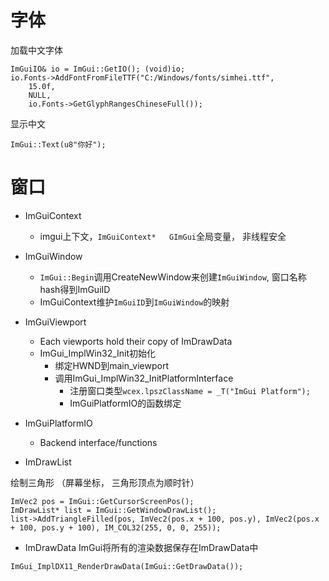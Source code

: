 
# 字体

加载中文字体
```
ImGuiIO& io = ImGui::GetIO(); (void)io;
io.Fonts->AddFontFromFileTTF("C:/Windows/fonts/simhei.ttf", 
    15.0f, 
    NULL, 
    io.Fonts->GetGlyphRangesChineseFull());
```

显示中文
```
ImGui::Text(u8"你好");
```

# 窗口
 

- ImGuiContext
  - imgui上下文，`ImGuiContext*   GImGui`全局变量， 非线程安全
- ImGuiWindow
  - `ImGui::Begin`调用CreateNewWindow来创建`ImGuiWindow`, 窗口名称hash得到ImGuiID
  - ImGuiContext维护`ImGuiID`到`ImGuiWindow`的映射

- ImGuiViewport
    - Each viewports hold their copy of ImDrawData
    - ImGui_ImplWin32_Init初始化
      - 绑定HWND到main_viewport
      - 调用ImGui_ImplWin32_InitPlatformInterface
        - 注册窗口类型`wcex.lpszClassName = _T("ImGui Platform");`
        - ImGuiPlatformIO的函数绑定

- ImGuiPlatformIO
  - Backend interface/functions

- ImDrawList

绘制三角形 （屏幕坐标， 三角形顶点为顺时针）
```
ImVec2 pos = ImGui::GetCursorScreenPos();
ImDrawList* list = ImGui::GetWindowDrawList();
list->AddTriangleFilled(pos, ImVec2(pos.x + 100, pos.y), ImVec2(pos.x + 100, pos.y + 100), IM_COL32(255, 0, 0, 255));
```

- ImDrawData
ImGui将所有的渲染数据保存在ImDrawData中
```
ImGui_ImplDX11_RenderDrawData(ImGui::GetDrawData());
```